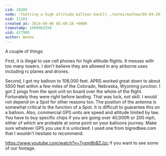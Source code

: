 ```yaml
---
cid: 10209
node: ![Getting a high altitude balloon back](../notes/mathew/09-04-2014/getting-a-high-altitude-balloon-back)
nid: 11101
created_at: 2014-09-06 05:49:10 +0000
timestamp: 1409982550
uid: 427989
author: Wonko
---
```


A couple of things:

First, it is illegal to use cell phones for high altitude flights.  It messes with too many towers. I don't believe they are allowed in any airborne uses including rc planes and drones.

Second, I got my balloon to 108,000 feet.  APRS worked great down to about 5500 feet within a few miles of the Colorado, Nebraska, Wyoming junction.  I got 2 pings from the spot unit on board over the whole of the flight.  Fortunately they were right before landing.  That was luck, not skill.  I would not depend on a Spot for other reasons too.  The position of the antenna is somewhat critical to the function of a Spot.  It is difficult to guarantee this on a balloon.  Also, commercial GPS units are speed and altitude limited by law.  You have to buy specific chips if you are going over 40,000ft or 200 mph, either of which are probable at some point on your balloons journey.  Make sure whatever GPS you use it is unlocked.  I used one from bigredbee.com that I wouldn't hesitate to recommend.

https://www.youtube.com/watch?v=7ysm8bBZJzc  if you want to see some of our footage.